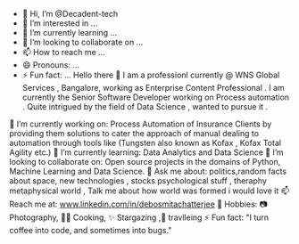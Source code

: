 - 👋 Hi, I’m @Decadent-tech
- 👀 I’m interested in ...
- 🌱 I’m currently learning ...
- 💞️ I’m looking to collaborate on ...
- 📫 How to reach me ...
- 😄 Pronouns: ...
- ⚡ Fun fact: ...
Hello there 👋
I am a professionl currently @ WNS Global Services , Bangalore, working as Enterprise Content Professional  . I am currently the Senior Software Developer working on Process automation .
Quite intrigued by the field of Data Science , wanted to pursue it .

🔭 I’m currently working on: Process Automation of Insurance Clients by providing them solutions to cater the approach of manual dealing to automation through tools like (Tungsten also known as Kofax , Kofax Total Agility etc.)
🌱 I’m currently learning: Data Analytics and Data Science 
👯 I’m looking to collaborate on: Open source projects in the domains of Python, Machine Learning and Data Science.
💬 Ask me about: politics,random facts about space, new technologies , stocks psychological stuff , theraphy metaphysical world , Talk me about how world was formed i would love it 
📫 Reach me at:  www.linkedin.com/in/debosmitachatterjee
👾 Hobbies:  📷 Photography, 👨‍🍳 Cooking, ✨ Stargazing ,👯 travlleing
⚡ Fun fact: "I turn coffee into code, and sometimes into bugs."
<!---
Decadent-tech/Decadent-tech is a ✨ special ✨ repository because its `README.md` (this file) appears on your GitHub profile.
You can click the Preview link to take a look at your changes.
--->
